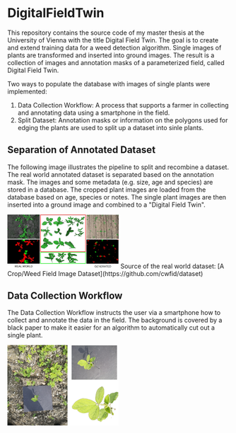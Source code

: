 # DigitalFieldTwin
This repository contains the source code of my master thesis at the University of Vienna with the title Digital Field Twin. The goal is to create and extend training data for a weed detection algorithm. 
Single images of plants are transformed and inserted into ground images. The result is a collection of images and annotation masks of a parameterized field, called Digital Field Twin. 

Two ways to populate the database with images of single plants were implemented: 
1. Data Collection Workflow: A process that supports a farmer in collecting and annotating data using a smartphone in the field.  
2. Split Dataset: Annotation masks or information on the polygons used for edging the plants are used to split up a dataset into sinle plants.

## Separation of Annotated Dataset
The following image illustrates the pipeline to split and recombine a dataset. The real world annotated dataset is separated based on the annotation mask. The images and some metadata (e.g. size, age and species) are stored in a database. The cropped plant images are loaded from the database based on age, species or notes. The single plant images are then inserted into a ground image and combined to a "Digital Field Twin".

<img src="images/field_twin_separation_generation.jpg" alt="separation" width="50%"/>
Source of the real world dataset: [A Crop/Weed Field Image Dataset](https://github.com/cwfid/dataset)

## Data Collection Workflow
The Data Collection Workflow instructs the user via a smartphone how to collect and annotate the data in the field. The background is covered by a black paper to make it easier for an algorithm to automatically cut out a single plant.

<img src="images/background_removal_soy.jpg" alt="background removal" width="50%"/>
